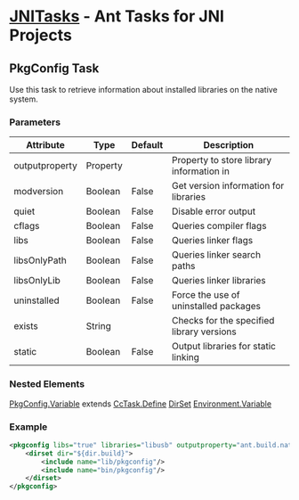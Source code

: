 [JNITasks](https://github.com/kwhat/jnitasks/) - Ant Tasks for JNI Projects
===========================================================================

## PkgConfig Task

Use this task to retrieve information about installed libraries on the native system.


### Parameters

| Attribute      | Type     | Default                | Description
|----------------|----------|------------------------|-----------------------------------------------------------------
| outputproperty | Property |                        | Property to store library information in
| modversion     | Boolean  | False                  | Get version information for libraries
| quiet          | Boolean  | False                  | Disable error output
| cflags         | Boolean  | False                  | Queries compiler flags
| libs           | Boolean  | False                  | Queries linker flags
| libsOnlyPath   | Boolean  | False                  | Queries linker search paths
| libsOnlyLib    | Boolean  | False                  | Queries linker libraries
| uninstalled    | Boolean  | False                  | Force the use of uninstalled packages
| exists         | String   |                        | Checks for the specified library versions
| static         | Boolean  | False                  | Output libraries for static linking


### Nested Elements

[PkgConfig.Variable](PKGCONFIG.md) extends [CcTask.Define](CCTASK.md)
[DirSet](https://ant.apache.org/manual/Types/dirset.html)
[Environment.Variable](https://ant.apache.org/manual/Tasks/exec.html)


### Example

```XML
<pkgconfig libs="true" libraries="libusb" outputproperty="ant.build.native.ld.libs.usb">
	<dirset dir="${dir.build}">
		<include name="lib/pkgconfig"/>
		<include name="bin/pkgconfig"/>
	</dirset>
</pkgconfig>
```

